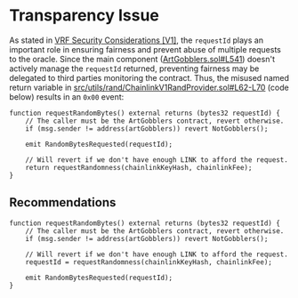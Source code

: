 # Transparency Issue

As stated in [VRF Security Considerations [V1]](https://docs.chain.link/docs/vrf/v1/security/#use-requestid-to-match-randomness-requests-with-their-fulfillment-in-order), the `requestId` plays an important role in ensuring fairness and prevent abuse of multiple requests to the oracle. Since the main component ([ArtGobblers.sol#L541](https://github.com/code-423n4/2022-09-artgobblers/blob/main/src/ArtGobblers.sol#L541)) doesn't actively manage the `requestId` returned, preventing fairness may be delegated to third parties monitoring the contract. Thus, the misused named return variable in [src/utils/rand/ChainlinkV1RandProvider.sol#L62-L70](https://github.com/code-423n4/2022-09-artgobblers/blob/main/src/utils/rand/ChainlinkV1RandProvider.sol#L62-L70) (code below) results in an `0x00` event:

```solidity
function requestRandomBytes() external returns (bytes32 requestId) {
    // The caller must be the ArtGobblers contract, revert otherwise.
    if (msg.sender != address(artGobblers)) revert NotGobblers();

    emit RandomBytesRequested(requestId);

    // Will revert if we don't have enough LINK to afford the request.
    return requestRandomness(chainlinkKeyHash, chainlinkFee); 
}
```

## Recommendations

```solidity
function requestRandomBytes() external returns (bytes32 requestId) {
    // The caller must be the ArtGobblers contract, revert otherwise.
    if (msg.sender != address(artGobblers)) revert NotGobblers();

    // Will revert if we don't have enough LINK to afford the request.
    requestId = requestRandomness(chainlinkKeyHash, chainlinkFee);
    
    emit RandomBytesRequested(requestId);
}
```